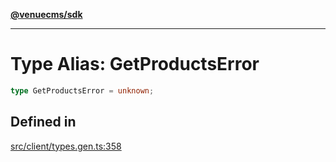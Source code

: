 [**@venuecms/sdk**](../Index.md)

***

# Type Alias: GetProductsError

```ts
type GetProductsError = unknown;
```

## Defined in

[src/client/types.gen.ts:358](https://github.com/venuecms/sdk/blob/c07c18831cf33fafb3b37826410f2b30773eb6c2/src/client/types.gen.ts#L358)
